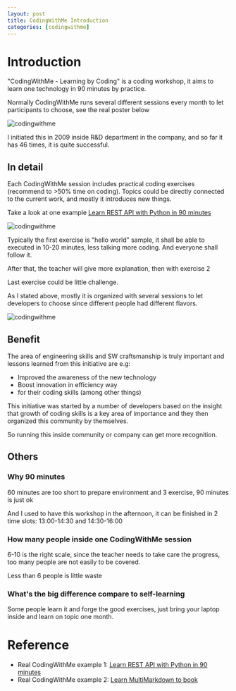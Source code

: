```yaml
---
layout: post
title: CodingWithMe Introduction
categories: [codingwithme]
---
```


# Introduction #

"CodingWithMe - Learning by Coding" is a coding workshop, it aims to learn one technology in 90 minutes by practice.

Normally CodingWithMe runs several different sessions every month to let participants to choose, see the real poster below 

![codingwithme](http://larrycaiyu.com/blog/images/codingwithme-3.png)

I initiated this in 2009 inside R&D department in the company, and so far it has 46 times, it is quite successful.

## In detail ##

Each CodingWithMe session includes practical coding exercises (recommend to >50% time on coding). Topics could be directly connected to the current work, and mostly it introduces new things.

Take a look at one example [Learn REST API with Python in 90 minutes][learnREST]

![codingwithme](http://larrycaiyu.com/blog/images/codingwithme-1.png)

Typically the first exercise is "hello world" sample, it shall be able to executed in 10-20 minutes, less talking more coding. And everyone shall follow it.

After that, the teacher will give more explanation, then with exercise 2

Last exercise could be little challenge.

As I stated above, mostly it is organized with several sessions to let developers to choose since different people had different flavors.

![codingwithme](http://larrycaiyu.com/blog/images/codingwithme-2.png)
 
## Benefit ##

The area of engineering skills and SW craftsmanship is truly important and lessons learned from this initiative are e.g:

- Improved the awareness of the new technology 
- Boost innovation in efficiency way
- for their coding skills (among other things)

This initiative was started by a number of developers based on the insight that growth of coding skills is a key area of importance and they then organized this community by themselves.

So running this inside community or company can get more recognition.

## Others ##

### Why 90 minutes ###

60 minutes are too short to prepare environment and 3 exercise, 90 minutes is just ok

And I used to have this workshop in the afternoon, it can be finished in 2 time slots: 13:00-14:30 and 14:30-16:00

### How many people inside one CodingWithMe session ###

6-10 is the right scale, since the teacher needs to take care the progress, too many people are not easily to be covered.

Less than 6 people is little waste

### What's the big difference compare to self-learning ###

Some people learn it and forge the good exercises, just bring your laptop inside and learn on topic one month. 

# Reference #

* Real CodingWithMe example 1: [Learn REST API with Python in 90 minutes][learnREST]
* Real CodingWithMe example 2: [Learn MultiMarkdown to book](http://www.slideshare.net/larrycai/write-book-in-markdown)

[learnREST]: http://www.slideshare.net/larrycai/learn-rest-apiwithpython

